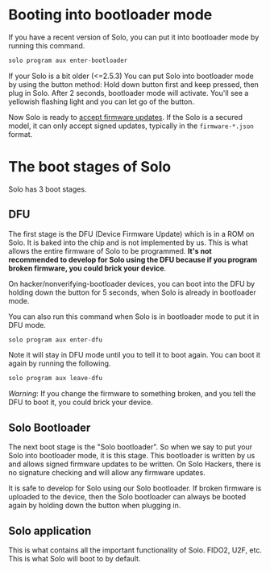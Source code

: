 # Booting into bootloader mode

If you have a recent version of Solo, you can put it into bootloader mode by running this command.

```bash
solo program aux enter-bootloader
```

If your Solo is a bit older (<=2.5.3) You can put Solo into bootloader mode by using the button method:
Hold down button first and keep pressed, then plug in Solo.  After 2 seconds, bootloader mode will activate.
You'll see a yellowish flashing light and you can let go of the button.

Now Solo is ready to [accept firmware updates](/signed-updates).  If the Solo is a secured model, it can only accept signed updates, typically in the `firmware-*.json` format.

# The boot stages of Solo

Solo has 3 boot stages.

## DFU

The first stage is the DFU (Device Firmware Update) which is in a ROM on Solo.  It is baked into the chip and is not implemented by us.
This is what allows the entire firmware of Solo to be programmed.  **It's not recommended to develop for Solo using the DFU because
if you program broken firmware, you could brick your device**.

On hacker/nonverifying-bootloader devices, you can boot into the DFU by holding down the button for 5 seconds,
when Solo is already in bootloader mode.

You can also run this command when Solo is in bootloader mode to put it in DFU mode.

```bash
solo program aux enter-dfu
```

Note it will stay in DFU mode until you to tell it to boot again.  You can boot it again by running the following.

```bash
solo program aux leave-dfu
```

*Warning*: If you change the firmware to something broken, and you tell the DFU to boot it, you could brick your device.

## Solo Bootloader

The next boot stage is the "Solo bootloader".  So when we say to put your Solo into bootloader mode, it is this stage.
This bootloader is written by us and allows signed firmware updates to be written.  On Solo Hackers, there is no signature checking
and will allow any firmware updates.

It is safe to develop for Solo using our Solo bootloader.  If broken firmware is uploaded to the device, then the Solo
bootloader can always be booted again by holding down the button when plugging in.

## Solo application

This is what contains all the important functionality of Solo.  FIDO2, U2F, etc.  This is what Solo will boot to by default.
